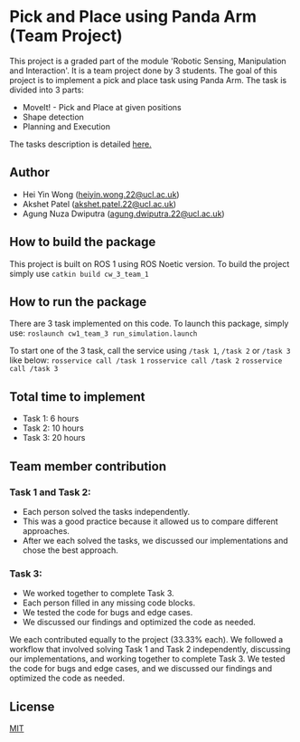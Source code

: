 # Pick and Place using Panda Arm (Team Project)
This project is a graded part of the module 'Robotic Sensing, Manipulation and Interaction'. It is a team project done by 3 students. The goal of this project is to implement a pick and place task using Panda Arm. The task is divided into 3 parts:
* MoveIt! - Pick and Place at given positions
* Shape detection
* Planning and Execution

The tasks description is detailed [here.](Task_Description.pdf)

## Author
* Hei Yin Wong (heiyin.wong.22@ucl.ac.uk)
* Akshet Patel (akshet.patel.22@ucl.ac.uk)
* Agung Nuza Dwiputra (agung.dwiputra.22@ucl.ac.uk)

## How to build the package
This project is built on ROS 1 using ROS Noetic version. 
To build the project simply use 
`catkin build cw_3_team_1`

## How to run the package
There are 3 task implemented on this code. To launch this package, simply use:
`roslaunch cw1_team_3 run_simulation.launch`

To start one of the 3 task, call the service using `/task 1`, `/task 2` or `/task 3` like below:
`rosservice call /task 1`
`rosservice call /task 2`
`rosservice call /task 3`

## Total time to implement
* Task 1: 6 hours
* Task 2: 10 hours
* Task 3: 20 hours

## Team member contribution
### Task 1 and Task 2:
* Each person solved the tasks independently.
* This was a good practice because it allowed us to compare different approaches.
* After we each solved the tasks, we discussed our implementations and chose the best approach.

### Task 3:
* We worked together to complete Task 3.
* Each person filled in any missing code blocks.
* We tested the code for bugs and edge cases.
* We discussed our findings and optimized the code as needed.

We each contributed equally to the project (33.33% each). We followed a workflow that involved solving Task 1 and Task 2 independently, discussing our implementations, and working together to complete Task 3. We tested the code for bugs and edge cases, and we discussed our findings and optimized the code as needed.

## License 
[MIT](LICENSE.md)